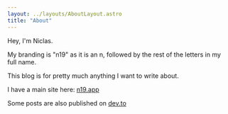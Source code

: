 ```yaml
---
layout: ../layouts/AboutLayout.astro
title: "About"
---
```


Hey, I'm Niclas.

My branding is "n19" as it is an n, followed by the rest of the letters in my full name.

This blog is for pretty much anything I want to write about.

I have a main site here: [n19.app](https://n19.app)

Some posts are also published on [dev.to](https://dev.to/niclassg)